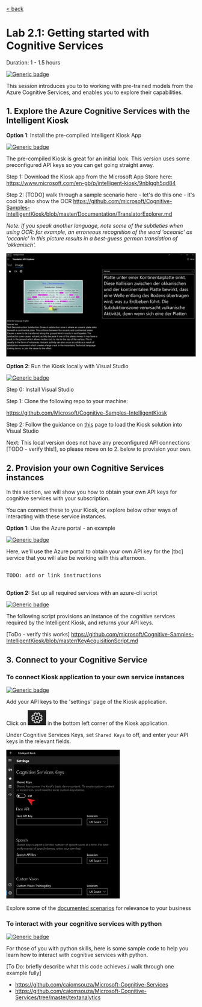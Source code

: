 [< back](../Lab2.md#The-Plan-for-the-Day)

# Lab 2.1: Getting started with Cognitive Services
Duration: 1 - 1.5 hours

[![Generic badge](https://img.shields.io/badge/STATUS-DRAFT-ORANGE.svg)](https://shields.io/)

This session introduces you to to working with pre-trained models from the Azure Cognitive Services, and enables you to explore their capabilities.
<!---
<img src=https://docs.microsoft.com/en-us/learn/achievements/data-ai/classify-and-moderate-text-with-azure-content-moderator.svg/>
<img src=https://docs.microsoft.com/en-us/learn/achievements/data-ai/create-and-publish-a-luis-model.svg>
<img src=https://docs.microsoft.com/en-us/learn/achievements/classify-user-feedback-with-the-text-analytics-api.svg>

-->
## 1. Explore the Azure Cognitive Services with the Intelligent Kiosk


**Option 1**: Install the pre-compiled Intelligent Kiosk App

[![Generic badge](https://img.shields.io/badge/mode-no_code-BLUE.svg)](https://shields.io/)

The pre-compiled Kiosk is great for an initial look. This version uses some preconfigured API keys so you can get going straight away.

Step 1: Download the Kiosk app from the Microsoft App Store here: https://www.microsoft.com/en-gb/p/intelligent-kiosk/9nblggh5qd84


Step 2: [TODO] walk through a sample scenario here - let's do this one - it's cool to also show the OCR
https://github.com/microsoft/Cognitive-Samples-IntelligentKiosk/blob/master/Documentation/TranslatorExplorer.md

*Note: If you speak another language, note some of the subtleties when using OCR: for example, an erroneous recognition of the word 'oceanic' as 'occanic' in this picture results in a best-guess german translation of 'okkanisch'.*

<img src='./img/OCR.jpg' />

**Option 2**: Run the Kiosk locally with Visual Studio

[![Generic badge](https://img.shields.io/badge/mode-no_code-BLUE.svg)](https://shields.io/)

Step 0: Install Visual Studio

Step 1: Clone the following repo to your machine:

https://github.com/Microsoft/Cognitive-Samples-IntelligentKiosk

Step 2: Follow the guidance on [this](https://github.com/Microsoft/Cognitive-Samples-IntelligentKiosk#Running-the-sample) page to load the Kiosk solution into Visual Studio 

<!--- probably update step 2 to put instructions inline, so as not to confuse the API configuration step -->

Next: This local version does not have any preconfigured API connections [TODO - verify this!], so please move on to 2. below to provision your own.



## 2. Provision your own Cognitive Services instances

In this section, we will show you how to obtain your own API keys for cognitive services with your subscription. 

You can connect these to your Kiosk, or explore below other ways of interacting with these service instances.

**Option 1:** Use the Azure portal - an example

[![Generic badge](https://img.shields.io/badge/mode-no_code-BLUE.svg)](https://shields.io/)

Here, we'll use the Azure portal to obtain your own API key for the [tbc] service that you will also be working with this afternoon.

<pre>

TODO: add or link instructions

</pre>


**Option 2:** Set up all required services with an azure-cli script 

[![Generic badge](https://img.shields.io/badge/mode-azure_cli-TEAL.svg)](https://shields.io/)

The following script provisions an instance of the cognitive services required by the Intelligent Kiosk, and returns your API keys.

[ToDo - verify this works]
https://github.com/microsoft/Cognitive-Samples-IntelligentKiosk/blob/master/KeyAcquisitionScript.md

## 3. Connect to your Cognitive Service

### To connect Kiosk application to your own service instances

[![Generic badge](https://img.shields.io/badge/language-no_code-BLUE.svg)](https://shields.io/)

Add your API keys to the 'settings' page of the Kiosk application.

Click on <img src='./img/settings.jpg' height=40px /> in the bottom left corner of the Kiosk application.

Under Cognitive Services Keys, set `Shared Keys` to off, and enter your API keys in the relevant fields.

<img src='./img/custom_keys.jpg' width=60%/>


Explore some of the [documented scenarios](https://github.com/Microsoft/Cognitive-Samples-IntelligentKiosk#Scenarios) for relevance to your business 

### To interact with your cognitive services with python

[![Generic badge](https://img.shields.io/badge/language-python-YELLOW.svg)](https://shields.io/)

For those of you with python skills, here is some sample code to help you learn how to interact with cognitive services with python.


[To Do: briefly describe what this code achieves / walk through one example fully]
- https://github.com/caiomsouza/Microsoft-Cognitive-Services
- https://github.com/caiomsouza/Microsoft-Cognitive-Services/tree/master/textanalytics


<pre>


</pre>